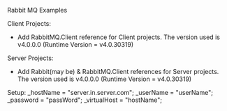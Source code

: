 Rabbit MQ Examples

Client Projects:
- Add RabbitMQ.Client reference for Client projects. The version used is v4.0.0.0 (Runtime Version = v4.0.30319)

Server Projects:
- Add Rabbit(may be) & RabbitMQ.Client references for Server projects. The version used is v4.0.0.0 (Runtime Version = v4.0.30319)

Setup:
_hostName = "server.in.server.com";
_userName = "userName";
_password = "passWord";
_virtualHost = "hostName";
